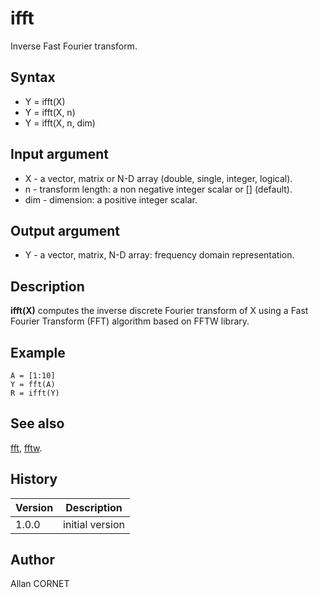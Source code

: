 

# ifft

Inverse Fast Fourier transform.

## Syntax

- Y = ifft(X)
- Y = ifft(X, n)
- Y = ifft(X, n, dim)

## Input argument

 - X - a vector, matrix or N-D array (double, single, integer, logical).
 - n - transform length: a non negative integer scalar or [] (default).
 - dim - dimension: a positive integer scalar.

## Output argument

 - Y - a vector, matrix, N-D array: frequency domain representation.

## Description


  <p><b>ifft(X)</b> computes the inverse discrete Fourier transform of X using a Fast Fourier Transform (FFT) algorithm based on FFTW library.</p>


## Example

```Nelson
A = [1:10]
Y = fft(A)
R = ifft(Y)
```

## See also

[fft](fft.md), [fftw](fftw.md).
## History

|Version|Description|
|------|------|
|1.0.0|initial version|


## Author

Allan CORNET



